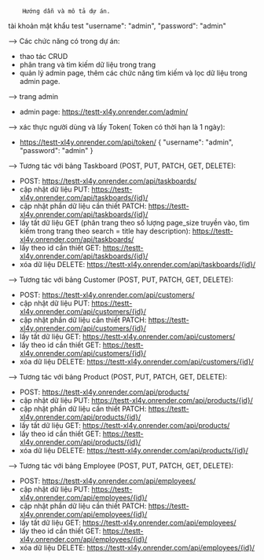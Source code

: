         Hướng dẫn và mô tả dự án.

tài khoản mật khẩu test
  "username": "admin",
  "password": "admin"

--> Các chức năng có trong dự án:
- thao tác CRUD 
- phân trang và tìm kiếm dữ liệu trong trang
- quản lý admin page, thêm các chức năng tìm kiếm và lọc dữ liệu trong admin page.

--> trang admin
- admin page: https://testt-xl4y.onrender.com/admin/

--> xác thực người dùng và lấy Token( Token có thời hạn là 1 ngày):
- https://testt-xl4y.onrender.com/api/token/
{
  "username": "admin",
  "password": "admin"
}

--> Tương tác với bảng Taskboard (POST, PUT, PATCH, GET, DELETE):
- POST: https://testt-xl4y.onrender.com/api/taskboards/
- cập nhật dữ liệu PUT: https://testt-xl4y.onrender.com/api/taskboards/{id}/
- cập nhật phần dữ liệu cần thiết PATCH: https://testt-xl4y.onrender.com/api/taskboards/{id}/ 
- lấy tất dữ liệu GET (phân trang theo số lượng page_size truyền vào, tìm kiếm trong trang theo search = title hay description): https://testt-xl4y.onrender.com/api/taskboards/
- lấy theo id cần thiết GET: https://testt-xl4y.onrender.com/api/taskboards/{id}/ 
- xóa dữ liệu DELETE: https://testt-xl4y.onrender.com/api/taskboards/{id}/

--> Tương tác với bảng Customer (POST, PUT, PATCH, GET, DELETE):
- POST: https://testt-xl4y.onrender.com/api/customers/
- cập nhật dữ liệu PUT: https://testt-xl4y.onrender.com/api/customers/{id}/
- cập nhật phần dữ liệu cần thiết PATCH: https://testt-xl4y.onrender.com/api/customers/{id}/ 
- lấy tất dữ liệu GET: https://testt-xl4y.onrender.com/api/customers/
- lấy theo id cần thiết GET: https://testt-xl4y.onrender.com/api/customers/{id}/
- xóa dữ liệu DELETE: https://testt-xl4y.onrender.com/api/customers/{id}/

--> Tương tác với bảng Product (POST, PUT, PATCH, GET, DELETE):
- POST: https://testt-xl4y.onrender.com/api/products/
- cập nhật dữ liệu PUT: https://testt-xl4y.onrender.com/api/products/{id}/
- cập nhật phần dữ liệu cần thiết PATCH: https://testt-xl4y.onrender.com/api/products/{id}/ 
- lấy tất dữ liệu GET: https://testt-xl4y.onrender.com/api/products/
- lấy theo id cần thiết GET: https://testt-xl4y.onrender.com/api/products/{id}/ 
- xóa dữ liệu DELETE: https://testt-xl4y.onrender.com/api/products/{id}/

--> Tương tác với bảng Employee (POST, PUT, PATCH, GET, DELETE):
- POST: https://testt-xl4y.onrender.com/api/employees/
- cập nhật dữ liệu PUT: https://testt-xl4y.onrender.com/api/employees/{id}/
- cập nhật phần dữ liệu cần thiết PATCH: https://testt-xl4y.onrender.com/api/employees/{id}/ 
- lấy tất dữ liệu GET: https://testt-xl4y.onrender.com/api/employees/
- lấy theo id cần thiết GET: https://testt-xl4y.onrender.com/api/employees/{id}/ 
- xóa dữ liệu DELETE: https://testt-xl4y.onrender.com/api/employees/{id}/
